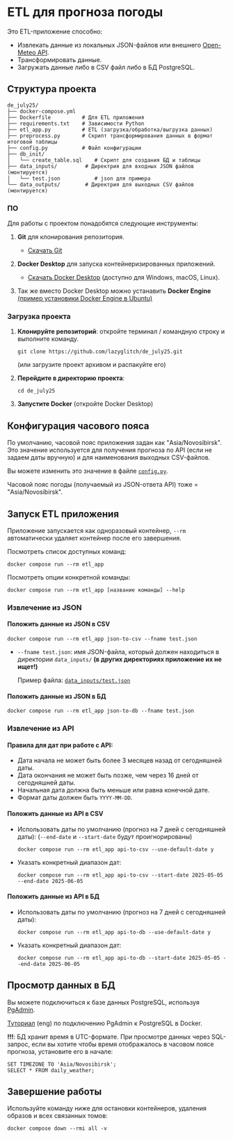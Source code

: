 # ETL для прогноза погоды

Это ETL-приложение способно:
- Извлекать данные из локальных JSON-файлов или внешнего [Open-Meteo API](https://open-meteo.com).
- Трансформировать данные.
- Загружать данные либо в CSV файл либо в БД PostgreSQL. 

## Структура проекта
```
de_july25/
├── docker-compose.yml
├── Dockerfile          # Для ETL приложения
├── requirements.txt    # Зависимости Python
├── etl_app.py          # ETL (загрузка/обработка/выгрузка данных)
├── preprocess.py       # Скрипт трансформирования данных в формат итоговой таблицы
├── config.py          	# Файл конфигурации
├── db_init/
│   └── create_table.sql    # Скрипт для создания БД и таблицы
├── data_inputs/         # Директрия для входных JSON файлов (монтируется)
│   └── test.json           # json для примера
└── data_outputs/        # Директрия для выходных CSV файлов (монтируется)
```

### ПО

Для работы с проектом понадобятся следующие инструменты:

1. **Git** для клонирования репозитория.
    -   [Скачать Git](https://git-scm.com/downloads)


2. **Docker Desktop** для запуска контейнеризированных приложений.
    -   [Скачать Docker Desktop](https://www.docker.com/products/docker-desktop/) (доступно для Windows, macOS, Linux).

3. Так же вместо Docker Desktop можно устанавить **Docker Engine** [(пример установики Docker Engine в Ubuntu)](https://docs.docker.com/engine/install/ubuntu/) 
  

### Загрузка проекта

1. **Клонируйте репозиторий**:
    откройте терминал / командную строку и выполните команду.
    ```
    git clone https://github.com/lazyglitch/de_july25.git
    ```
    (или загрузите проект архивом и распакуйте его)

2. **Перейдите в директорию проекта**:
    ```
    cd de_july25
    ```
3. **Запустите Docker** (откройте Docker Desktop)

## Конфигурация часового пояса

По умолчанию, часовой пояс приложения задан как "Asia/Novosibirsk". Это значение используется для получения прогноза по API (если не задаем даты вручную) и для наименования выходных CSV-файлов.

Вы можете изменить это значение в файле [`config.py`](./config.py).

Часовой пояс погоды (получаемый из JSON-ответа API) тоже = "Asia/Novosibirsk". 

## Запуск ETL приложения

 Приложение запускается как одноразовый контейнер, `--rm` автоматически удаляет контейнер после его завершения.

Посмотреть список доступных команд:
```
docker compose run --rm etl_app
```
Посмотреть опции конкретной команды:
```
docker compose run --rm etl_app [название команды] --help
```
### Извлечение из JSON

#### Положить данные из JSON в CSV
```
docker compose run --rm etl_app json-to-csv --fname test.json
```
*   `--fname test.json`: имя JSON-файла, который должен находиться в директории `data_inputs/` **(в других директориях приложение их не ищет!)**
    
    Пример файла: [`data_inputs/test.json`](./data_inputs/test.json)

#### Положить данные из JSON в БД
```
docker compose run --rm etl_app json-to-db --fname test.json
```
### Извлечение из API

#### Правила для дат при работе с API:
*   Дата начала не может быть более 3 месяцев назад от сегодняшней даты.
*   Дата окончания не может быть позже, чем через 16 дней от сегодняшней даты.
*   Начальная дата должна быть меньше или равна конечной дате.
*   Формат даты должен быть `YYYY-MM-DD`.

#### Положить данные из API в CSV

*   Использовать даты по умолчанию (прогноз на 7 дней с сегодняшней даты): (`--end-date` и `--start-date` будут проигнорированы)
    ```
    docker compose run --rm etl_app api-to-csv --use-default-date y
    ```
*   Указать конкретный диапазон дат:
    ```
    docker compose run --rm etl_app api-to-csv --start-date 2025-05-05 --end-date 2025-06-05
    ```
#### Положить данные из API в БД

*   Использовать даты по умолчанию (прогноз на 7 дней с сегодняшней даты):
    ```
    docker compose run --rm etl_app api-to-db --use-default-date y
    ```
*   Указать конкретный диапазон дат:
    ```
    docker compose run --rm etl_app api-to-db --start-date 2025-05-05 --end-date 2025-06-05
    ```
## Просмотр данных в БД

Вы можете подключиться к базе данных PostgreSQL, используя [PgAdmin](https://www.pgadmin.org/download/).

  [Туториал](https://dykraf.com/blog/how-to-connect-pgadmin4-and-postgresql-server-on-docker-container) (eng) по подключению PgAdmin к PostgreSQL в Docker.

**!!!**: БД хранит время в UTC-формате. При просмотре данных через SQL-запрос, если вы хотите чтобы время отображалось в часовом поясе прогноза, установите его в начале:
```
SET TIMEZONE TO 'Asia/Novosibirsk'; 
SELECT * FROM daily_weather;
```

## Завершение работы


Используйте команду ниже для остановки контейнеров, удаления образов и всех связанных томов:
```
docker compose down --rmi all -v
```

